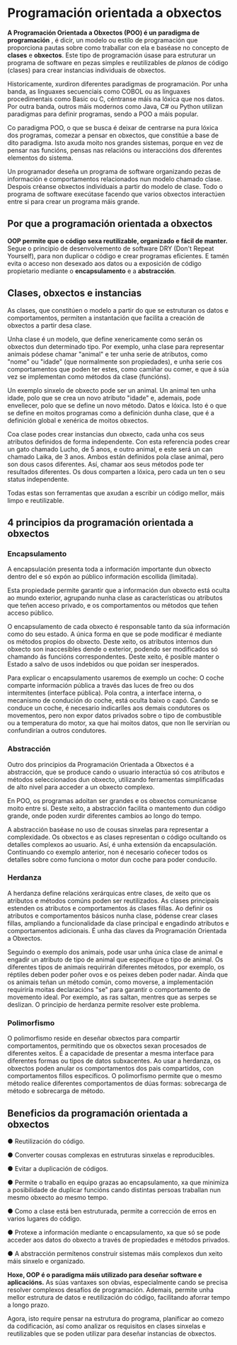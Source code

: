 # Programación orientada a obxectos

**A Programación Orientada a Obxectos (POO) é un paradigma de programación** , é dicir, un modelo ou estilo de programación que proporciona pautas  sobre como traballar con ela e baséase no concepto de **clases** e **obxectos**. Este tipo de programación úsase para estruturar un programa de software en pezas simples e  reutilizables de *planos* de código (clases) para crear instancias individuais de obxectos.

Historicamente, xurdiron diferentes paradigmas de programación. Por unha banda, as linguaxes secuenciais como COBOL ou as linguaxes  procedimentais como Basic ou C, céntranse máis na lóxica que nos datos. Por outra banda, outros máis modernos como Java, C# ou Python utilizan  paradigmas para definir programas, sendo a POO a máis popular.

Co paradigma POO, o que se busca é deixar de centrarse na pura lóxica dos programas, comezar a pensar en obxectos, que constitúe a base de dito paradigma. Isto axuda  moito nos grandes sistemas, porque en vez de pensar nas funcións, pensas nas relacións ou interaccións dos diferentes elementos do sistema.

Un programador deseña un programa de software organizando pezas de información e comportamentos relacionados nun modelo chamado clase. Despois créanse obxectos individuais a partir do modelo de clase. Todo o programa de software execútase facendo que varios obxectos interactúen entre si para crear un programa máis grande.

## Por que a programación orientada a obxectos

**OOP permite que o código sexa reutilizable, organizado e fácil de manter.** Segue o principio de desenvolvemento de software DRY (Don't Repeat Yourself), para non duplicar o código e crear programas eficientes. E tamén evita o acceso non desexado aos datos ou a exposición de código propietario mediante o **encapsulamento** e a **abstracción**.

## Clases, obxectos e instancias

As clases, que constitúen o modelo a partir do que se estruturan os datos e comportamentos, permiten a instantación que facilita a creación de obxectos a partir desa clase. 

Unha clase é un modelo, que define xenericamente como serán os obxectos dun determinado tipo. Por exemplo, unha clase para representar animais pódese chamar "animal" e  ter unha serie de atributos, como "nome" ou "idade" (que normalmente son propiedades), e unha serie cos comportamentos que poden ter estes, como camiñar ou comer, e que á súa vez se implementan como métodos da clase  (funcións).

Un exemplo sinxelo de obxecto pode ser un animal. Un animal ten unha idade, polo que se crea un novo atributo "idade" e,  ademais, pode envellecer, polo que se define un novo método. Datos e lóxica. Isto é o que se define en moitos programas como a definición dunha clase,  que é a definición global e xenérica de moitos obxectos.

Coa clase podes crear instancias dun obxecto, cada unha cos seus atributos definidos de forma independente. Con esta referencia podes crear un gato chamado Lucho, de 5 anos, e outro animal, e este será un can chamado Laika, de 3 anos. Ambos están definidos pola clase animal, pero son dous casos diferentes. Así, chamar aos seus métodos pode ter resultados diferentes. Os dous comparten a lóxica, pero cada un ten o seu status independente.

Todas estas son ferramentas que axudan a escribir un código mellor, máis limpo e reutilizable.

## 4 principios da programación orientada a obxectos

### **Encapsulamento**

A encapsulación presenta toda a información importante dun obxecto dentro del e só expón ao público información escollida (limitada).

Esta propiedade permite garantir que a información dun obxecto está oculta ao mundo exterior, agrupando nunha clase as características ou atributos que teñen acceso privado, e os comportamentos ou métodos que teñen acceso público.

O encapsulamento de cada obxecto é responsable tanto da súa información como do seu estado. A única forma en que se pode modificar é mediante os métodos propios do obxecto. Deste xeito, os atributos internos dun obxecto son inaccesibles dende o exterior, podendo ser modificados só chamando ás funcións  correspondentes. Deste xeito, é posible manter o Estado a salvo de usos indebidos ou que poidan ser inesperados.

Para explicar o encapsulamento usaremos de exemplo un coche: O coche comparte información pública a través das luces de freo ou dos intermitentes (interface pública). Pola contra, a interface interna, o mecanismo de condución do coche, está oculta baixo o capó. Cando se conduce un coche, é necesario indicarlles aos demais condutores os movementos, pero non expor datos privados sobre o tipo de combustible ou a temperatura do motor, xa que hai moitos datos, que non lle servirían ou confundirían a outros condutores.

### **Abstracción**

Outro dos principios da Programación Orientada a Obxectos é a abstracción,  que se produce cando o usuario interactúa só cos atributos e métodos seleccionados dun obxecto, utilizando ferramentas simplificadas de alto nivel para acceder a un obxecto complexo.

En POO, os programas adoitan ser grandes e os obxectos comunícanse moito entre si. Deste xeito, a abstracción facilita o mantemento dun código grande, onde poden xurdir diferentes cambios ao longo do tempo.

A abstracción baséase no uso de cousas sinxelas para representar a complexidade. Os obxectos e as clases representan o código ocultando os detalles complexos ao usuario. Así, é unha extensión da encapsulación. Continuando co exemplo anterior, non é necesario coñecer todos os detalles sobre como funciona o motor dun coche para poder conducilo.

### **Herdanza**

A herdanza define relacións xerárquicas entre clases, de xeito que os atributos e métodos comúns poden ser reutilizados. As clases principais estenden os atributos e comportamentos ás clases  fillas. Ao definir os atributos e comportamentos básicos nunha clase,  pódense crear clases fillas, ampliando a funcionalidade da clase  principal e engadindo atributos e comportamentos adicionais. É unha das claves da Programación Orientada a Obxectos.

Seguindo o exemplo dos animais, pode usar unha única clase de animal e engadir  un atributo de tipo de animal que especifique o tipo de animal. Os diferentes tipos de animais requirirán diferentes métodos, por exemplo, os réptiles deben poder poñer ovos e os peixes deben poder nadar. Aínda que os animais teñan un método común, como moverse, a implementación requiriría moitas declaracións "se" para garantir o comportamento de movemento ideal. Por exemplo, as ras saltan, mentres que as serpes se deslizan. O principio de herdanza permite resolver este problema.

### **Polimorfismo**

O polimorfismo reside en deseñar obxectos para compartir comportamentos,  permitindo que os obxectos sexan procesados de diferentes xeitos. É a capacidade de presentar a mesma interface para diferentes formas ou tipos de datos subxacentes. Ao usar a herdanza, os obxectos poden anular os comportamentos dos pais compartidos, con comportamentos fillos específicos. O polimorfismo permite que o mesmo método realice diferentes  comportamentos de dúas formas: sobrecarga de método e sobrecarga de  método.

## Beneficios da programación orientada a obxectos

● Reutilización do código.

● Converter cousas complexas en estruturas sinxelas e reproducibles.

● Evitar a duplicación de códigos.

● Permite o traballo en equipo grazas ao encapsulamento, xa que minimiza a posibilidade de duplicar funcións cando distintas persoas traballan nun mesmo obxecto ao mesmo tempo.

● Como a clase está ben estruturada, permite a corrección de erros en varios lugares do código.

● Protexe a información mediante o encapsulamento, xa que só se pode  acceder aos datos do obxecto a través de propiedades e métodos privados.

● A abstracción permítenos construír sistemas máis complexos dun xeito máis sinxelo e organizado.

 

**Hoxe, OOP é o paradigma máis utilizado para deseñar software e aplicacións.** As súas vantaxes son obvias, especialmente cando se precisa resolver complexos desafíos de programación. Ademais, permite unha mellor estrutura de datos e reutilización do código, facilitando aforrar tempo a longo prazo.

Agora, isto require pensar na estrutura do programa, planificar ao comezo da codificación, así como analizar os requisitos en clases sinxelas e  reutilizables que se poden utilizar para deseñar instancias de obxectos.